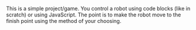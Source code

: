 This is a simple project/game. You control a robot using code blocks (like in scratch) or using JavaScript. The point is to make the robot move to the finish point using the method of your choosing.
